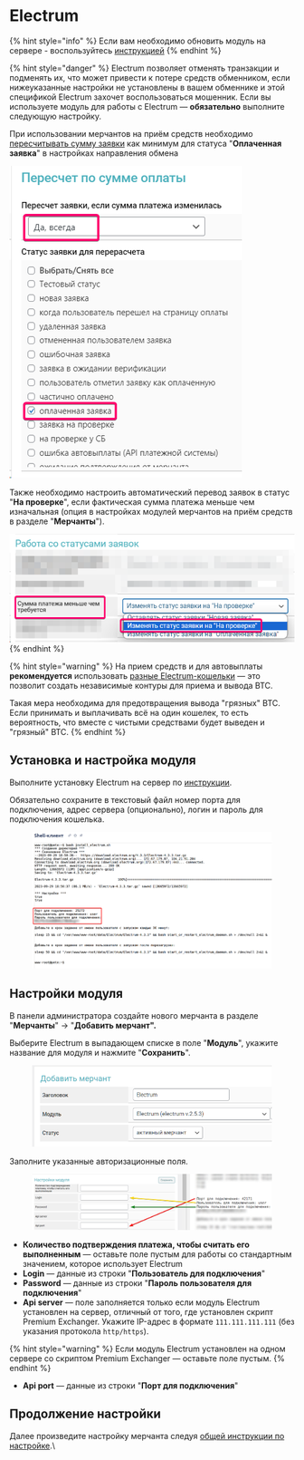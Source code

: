 # Electrum

{% hint style="info" %}
Если вам необходимо обновить модуль на сервере - воспользуйтесь [инструкцией](https://premium.gitbook.io/main/osnovnye-nastroiki/faq/obnovlenie-failov-skripta-na-servere/kak-obnovit-faily-na-servere#moduli-merchantov-i-avtovyplat)
{% endhint %}

{% hint style="danger" %}
Electrum позволяет отменять транзакции и подменять их, что может привести к потере средств обменником, если нижеуказанные настройки не установлены в вашем обменнике и этой спецификой Electrum захочет воспользоваться мошенник. Если вы используете модуль для работы с Electrum — **обязательно** выполните следующую настройку.

При использовании мерчантов на приём средств необходимо [пересчитывать сумму заявки](https://premium.gitbook.io/main/osnovnye-nastroiki/valyuty-i-napravleniya/sozdanie-novogo-napravleniya-obmena#pereschet-po-summe-oplaty) как минимум для статуса "**Оплаченная заявка**" в настройках направления обмена

![](<../../../.gitbook/assets/image (388).png>)

Также необходимо настроить автоматический перевод заявок в статус "**На проверке**", если фактическая сумма платежа меньше чем изначальная (опция в настройках модулей мерчантов на приём средств в разделе "**Мерчанты**").

<img src="../../../.gitbook/assets/image (387).png" alt="" data-size="original">
{% endhint %}

{% hint style="warning" %}
На прием средств и для автовыплаты **рекомендуется** использовать [разные Electrum-кошельки](https://premium.gitbook.io/rukovodstvo-polzovatelya/osnovnye-nastroiki/modul-electrum/ustanovka-i-nastroika-electrum/sozdanie-dopolnitelnogo-koshelka) — это позволит создать независимые контуры для приема и вывода BTC.

Такая мера необходима для предотвращения вывода "грязных" BTC. Если принимать и выплачивать всё на один кошелек, то есть вероятность, что вместе с чистыми средствами будет выведен и "грязный" BTC.
{% endhint %}

## Установка и настройка модуля

Выполните установку Electrum на сервер по [инструкции](https://premium.gitbook.io/rukovodstvo-polzovatelya/osnovnye-nastroiki/modul-electrum/ustanovka-i-nastroika-electrum).

Обязательно сохраните в текстовый файл номер порта для подключения, адрес сервера (опционально), логин и пароль для подключения кошелька.

<figure><img src="../../../.gitbook/assets/image (1502).png" alt=""><figcaption></figcaption></figure>

## Настройки модуля

В панели администратора создайте нового мерчанта в разделе "**Мерчанты**" -> "**Добавить мерчант".**

Выберите Electrum в выпадающем списке в поле "**Модуль**", укажите название для модуля и нажмите "**Сохранить**".

<figure><img src="../../../.gitbook/assets/image (1503).png" alt=""><figcaption></figcaption></figure>

Заполните указанные авторизационные поля.

<figure><img src="../../../.gitbook/assets/image (1505).png" alt=""><figcaption></figcaption></figure>

* **Количество подтверждения платежа, чтобы считать его выполненным** — оставьте поле пустым для работы со стандартным значением, которое использует Electrum
* **Login** — данные из строки "**Пользователь для подключения**"
* **Password** — данные из строки "**Пароль пользователя для подключения**"
* **Api server** — поле заполняется только если модуль Electrum установлен на сервер, отличный от того, где установлен скрипт Premium Exchanger. Укажите IP-адрес в формате `111.111.111.111` (без указания протокола `http/https`).

{% hint style="warning" %}
Если модуль Electrum установлен на одном сервере со скриптом Premium Exchanger — оставьте поле пустым.
{% endhint %}

* **Api port** — данные из строки "**Порт для подключения**"

## Продолжение настройки

Далее произведите настройку мерчанта следуя [общей инструкции по настройке](https://premium.gitbook.io/rukovodstvo-polzovatelya/osnovnye-nastroiki/merchanty-i-avtovyplaty/merchanty/obshie-nastroiki-merchantov).\
